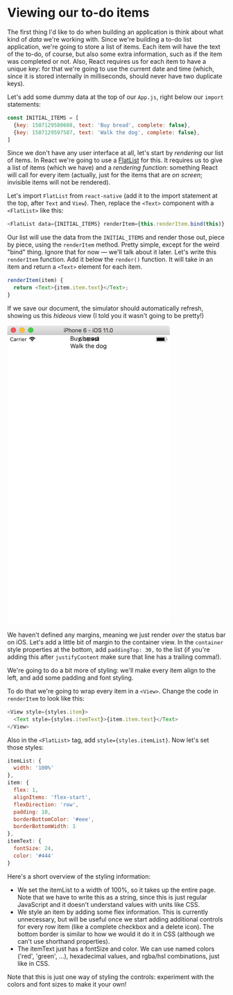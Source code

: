 # Viewing our to-do items

The first thing I'd like to do when building an application is think about what kind of _data_ we're working with. Since we're building a to-do list application, we're going to store a list of items. Each item will have the text of the to-do, of course, but also some extra information, such as if the item was completed or not. Also, React requires us for each item to have a unique key: for that we're going to use the current date and time \(which, since it is stored internally in milliseconds, should never have two duplicate keys\).

Let's add some dummy data at the top of our `App.js`, right below our `import` statements:

```js
const INITIAL_ITEMS = [
  {key: 1507129580608, text: 'Buy bread', complete: false},
  {key: 1507129597587, text: 'Walk the dog', complete: false},
]
```

Since we don't have any user interface at all, let's start by _rendering_ our list of items. In React we're going to use a [FlatList](https://facebook.github.io/react-native/docs/flatlist.html) for this. It requires us to give a list of items \(which we have\) and a _rendering function_: something React will call for every item \(actually, just for the items that are _on screen_; invisible items will not be rendered\).

Let's import `FlatList` from `react-native` \(add it to the import statement at the top, after `Text` and `View`\). Then, replace the `<Text>` component with a `<FlatList>` like this:

```js
<FlatList data={INITIAL_ITEMS} renderItem={this.renderItem.bind(this)} />
```

Our list will use the data from the `INITIAL_ITEMS` and render those out, piece by piece, using the `renderItem` method. Pretty simple, except for the weird "bind" thing. Ignore that for now — we'll talk about it later. Let's write this `renderItem` function. Add it below the `render()` function. It will take in an item and return a `<Text>` element for each item.

```js
renderItem(item) {
  return <Text>{item.item.text}</Text>;
}
```

If we save our document, the simulator should automatically refresh, showing us this _hideous_ view \(I told you it wasn't going to be pretty!\)

![](quasitodo-initial.png)

We haven't defined any margins, meaning we just render _over_ the status bar on iOS. Let's add a little bit of margin to the container view. In the `container` style properties at the bottom, add `paddingTop: 30,` to the list \(if you're adding this after `justifyContent` make sure that line has a trailing comma!\).

We're going to do a bit more of styling: we'll make every item align to the left, and add some padding and font styling.

To do that we're going to wrap every item in a `<View>`. Change the code in `renderItem` to look like this:

```js
<View style={styles.item}>
  <Text style={styles.itemText}>{item.item.text}</Text>
</View>
```

Also in the `<FlatList>` tag, add `style={styles.itemList}`. Now let's set those styles:

```js
itemList: {
  width: '100%'
},
item: {
  flex: 1,
  alignItems: 'flex-start',
  flexDirection: 'row',
  padding: 10,
  borderBottomColor: '#eee',
  borderBottomWidth: 1
},
itemText: {
  fontSize: 24,
  color: '#444'
}
```

Here's a short overview of the styling information:

* We set the itemList to a width of 100%, so it takes up the entire page. Note that we have to write this as a string, since this is just regular JavaScript and it doesn't understand values with units like CSS.
* We style an item by adding some flex information. This is currently unnecessary, but will be useful once we start adding additional controls for every row item \(like a complete checkbox and a delete icon\). The bottom border is similar to how we would it do it in CSS \(although we can't use shorthand properties\).
* The itemText just has a fontSize and color. We can use named colors \('red', 'green', ...\), hexadecimal values, and rgba/hsl combinations, just like in CSS.

Note that this is just one way of styling the controls: experiment with the colors and font sizes to make it your own!

